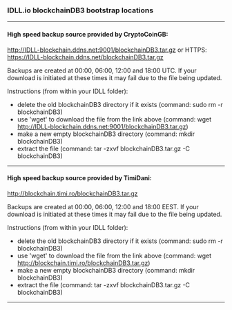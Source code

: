 ### IDLL.io blockchainDB3 bootstrap locations

-----------

#### High speed backup source provided by CryptoCoinGB:
http://IDLL-blockchain.ddns.net:9001/blockchainDB3.tar.gz
or HTTPS:
https://IDLL-blockchain.ddns.net/blockchainDB3.tar.gz

Backups are created at 00:00, 06:00, 12:00 and 18:00 UTC.
If your download is initiated at these times it may fail due to the file being updated.

Instructions (from within your IDLL folder): 
+ delete the old blockchainDB3 directory if it exists (command: sudo rm -r blockchainDB3)
+ use 'wget' to download the file from the link above (command: wget http://IDLL-blockchain.ddns.net:9001/blockchainDB3.tar.gz)
+ make a new empty blockchainDB3 directory (command: mkdir blockchainDB3)
+ extract the file (command: tar -zxvf blockchainDB3.tar.gz -C blockchainDB3)

-----------

#### High speed backup source provided by TimiDani:
http://blockchain.timi.ro/blockchainDB3.tar.gz

Backups are created at 00:00, 06:00, 12:00 and 18:00 EEST.
If your download is initiated at these times it may fail due to the file being updated.

Instructions (from within your IDLL folder): 
+ delete the old blockchainDB3 directory if it exists (command: sudo rm -r blockchainDB3)
+ use 'wget' to download the file from the link above (command: wget http://blockchain.timi.ro/blockchainDB3.tar.gz)
+ make a new empty blockchainDB3 directory (command: mkdir blockchainDB3)
+ extract the file (command: tar -zxvf blockchainDB3.tar.gz -C blockchainDB3)

-----------
